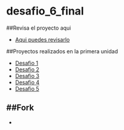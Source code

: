 # desafio_6_final

##Revisa el proyecto aqui
- [Aqui puedes revisarlo](https://ipolloyo.github.io/desafio_6_final/)

##Proyectos realizados en la primera unidad
- [Desafio 1](https://ipolloyo.github.io/Desafio_1-curriculum/)
- [Desafio 2](https://ipolloyo.github.io/desafio_2-lading_page/)
- [Desafio 3](https://ipolloyo.github.io/desafio_3_iguanapage/)
- [Desafio 4](https://ipolloyo.github.io/desafio_4_bootstrap/)
- [Desafio 5](https://ipolloyo.github.io/fdsw-github/)

##Fork
-
-
